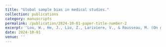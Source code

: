```yaml
---
title: "Global sample bias in medical studies."
collection: publications
category: manuscripts
permalink: /publication/2024-10-01-paper-title-number-2
excerpt: 'Lou, W., He, J., Liu, Z., Lariviere, V., & Rousseau, M. (On going).'
date: 2024-10-01
venue: ''
---
```

